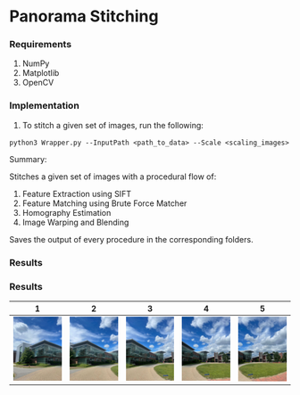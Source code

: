# Panorama Stitching

### Requirements

1. NumPy
2. Matplotlib
3. OpenCV

### Implementation 

1. To stitch a given set of images, run the following: 
```
python3 Wrapper.py --InputPath <path_to_data> --Scale <scaling_images> 
```

Summary:

Stitches a given set of images with a procedural flow of: 
1. Feature Extraction using SIFT 
2. Feature Matching using Brute Force Matcher  
3. Homography Estimation
4. Image Warping and Blending

Saves the output of every procedure in the corresponding folders.

### Results


<!-- |1 | 2| 3|4 |5 |
|:-------:|:-------:|:-------:|
|![Images](/Phase1/Data/Set5/1.jpg)|![Images](/Phase1/Data/Set5/2.jpg) |![Images](/Phase1/Data/Set5/3.jpg) | ![Images](/Phase1/Data/Set5/4.jpg) | ![Images](/Phase1/Data/Set5/5.jpg) | -->

### Results

|1 | 2| 3|4 |5 |
|:-------:|:-------:|:-------:|:-------:|:-------:|
|<img src="/Phase1/Data/Set5/1.jpg" width="200">|<img src="/Phase1/Data/Set5/2.jpg" width="200">|<img src="/Phase1/Data/Set5/3.jpg" width="200">|<img src="/Phase1/Data/Set5/4.jpg" width="200">|<img src="/Phase1/Data/Set5/5.jpg" width="200">|